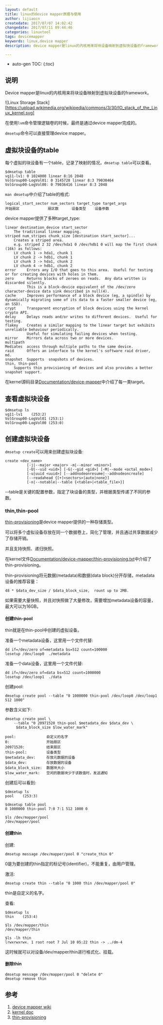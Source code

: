 ```yaml
---
layout: default
title: linux的device mapper原理与使用
author: lijiaocn
createdate: 2017/07/07 14:02:42
changedate: 2017/07/11 09:44:46
categories: linuxtool
tags: devicemapper
keywords: linux,device mapper
description: device mapper是linux的内核用来将块设备映射到虚拟快设备的framework。

---
```


* auto-gen TOC:
{:toc}

## 说明

Device mapper是linux的内核用来将块设备映射到虚拟块设备的framework。

![Linux Storage Stack][https://upload.wikimedia.org/wikipedia/commons/3/30/IO_stack_of_the_Linux_kernel.svg]

在使用`lvm`命令管理逻辑卷的时候，最终是通过device mapper完成的。

`dmsetup`命令可以直接管理device mapper。

## 虚拟块设备的table

每个虚拟的块设备有一个table，记录了映射的情况，`dmsetup table`可以查看。

	$dmsetup table
	vg11-lv1: 0 1024000 linear 8:16 2048
	VolGroup00-LogVol01: 0 3145728 linear 8:3 79038464
	VolGroup00-LogVol00: 0 79036416 linear 8:3 2048

`man dmsetup`中介绍了table的格式:

	logical_start_sector num_sectors target_type target_args
	开始扇区             扇区数      设备类型    设备参数

device mapper提供了多种target_type:

	linear destination_device start_sector
		The traditional linear mapping.
	striped num_stripes chunk_size [destination start_sector]...
		Creates a striped area.
		e.g. striped 2 32 /dev/hda1 0 /dev/hdb1 0 will map the first chunk (16k) as follows:
		LV chunk 1 -> hda1, chunk 1
		LV chunk 2 -> hdb1, chunk 1
		LV chunk 3 -> hda1, chunk 2
		LV chunk 4 -> hdb1, chunk 2
	error     Errors any I/O that goes to this area.  Useful for testing or for creating devices with holes in them.
	zero      Returns blocks of zeroes on reads.  Any data written is discarded silently.  
	          This is a block-device equivalent of the /dev/zero character-device data sink described in null(4).
	cache     Improves performance of a block device (eg, a spindle) by dynamically migrating some of its data to a faster smaller device (eg, an SSD).
	crypt     Transparent encryption of block devices using the kernel crypto API.
	delay     Delays reads and/or writes to different devices.  Useful for testing.
	flakey    Creates a similar mapping to the linear target but exhibits unreliable behaviour periodically.  
	          Useful for simulating failing devices when testing.
	mirror    Mirrors data across two or more devices.
	multipath
	Mediates  access through multiple paths to the same device.
	raid      Offers an interface to the kernel's software raid driver, md.
	snapshot  Supports  snapshots of devices.
	thin, thin-pool
		Supports thin provisioning of devices and also provides a better snapshot support.

在kernel源码目录[Documentation/device-mapper][2]中介绍了每一类target。

## 查看虚拟块设备

	$dmsetup ls
	vg11-lv1	(253:2)
	VolGroup00-LogVol01	(253:1)
	VolGroup00-LogVol00	(253:0)

## 创建虚拟块设备

`dmsetup create`可以用来创建虚拟块设备:

	create <dev_name>
	          [-j|--major <major> -m|--minor <minor>]
	          [-U|--uid <uid>] [-G|--gid <gid>] [-M|--mode <octal_mode>]
	          [-u|uuid <uuid>] [--addnodeonresume|--addnodeoncreate]
	          [--readahead {[+]<sectors>|auto|none}]
	          [-n|--notable|--table {<table>|<table_file>}]

--table是关键的配置参数，指定了块设备的类型，并根据类型传递了不同的参数。

### thin,thin-pool

[thin-provisioning][3]是device mapper提供的一种存储类型。

可以将多个虚拟设备存放在同一个数据卷上，简化了管理，并且通过共享数据减少了存储开销。

并且支持快照、递归快照。

在kernel文件[Documentation/device-mapper/thin-provisioning.txt][3]中介绍了thin-provisioning。

thin-provisioning将元数据(metadata)和数据(data block)分开存储，metadata设备的推荐容量：

	48 * $data_dev_size / $data_block_size,  rount up to 2MB.

如果需要大量快照，并且对快照做了大量修改，需要增加metadata设备的容量，最大可以为16GB。

#### 创建thin-pool

thin就是在thin-pool中创建的虚拟设备。

准备一个metadata设备，这里用一个文件代替:

	dd if=/dev/zero of=metadata bs=512 count=100000
	losetup /dev/loop0  ./metadata

准备一个data设备，这里用一个文件代替:

	dd if=/dev/zero of=data bs=512 count=1000000
	losetup /dev/loop1  ./data

创建pool:

	dmsetup create pool --table "0 1000000 thin-pool /dev/loop0 /dev/loop1 512 1000"

参数含义如下:

	dmsetup create pool \
		--table "0 20971520 thin-pool $metadata_dev $data_dev \
		 $data_block_size $low_water_mark"
	
	pool:              自定义的名字
	0:                 开始扇区
	20971520:          结束扇区
	thin-pool:         设备类型
	$metadata_dev:     存放元数据的设备
	$data_dev:         存放数据的设备
	$data_block_size:  数据块大小
	$low_water_mark:   空闲的数据块少于该数值时，发送通知

创建后可以看到:

	$dmsetup ls
	pool    (253:3)
	
	$dmsetup table pool
	0 1000000 thin-pool 7:0 7:1 512 1000 0

	$ls /dev/mapper/pool
	/dev/mapper/pool

#### 创建thin

创建:

	dmsetup message /dev/mapper/pool 0 "create_thin 0"

0是为要创建的thin指定的标记号(identifier)，不能重复，由用户管理。

激活:

	dmsetup create thin --table "0 1000 thin /dev/mapper/pool 0"

thin是自定义的名字。

查看:

	$dmsetup ls
	thin	(253:4)
	
	$ls /dev/mapper/thin
	/dev/mapper/thin
	
	$ls -lh thin
	lrwxrwxrwx. 1 root root 7 Jul 10 05:22 thin -> ../dm-4

这时候就可以对设备/dev/mapper/thin进行格式化、挂载。

#### 删除thin

	dmsetup message /dev/mapper/pool 0 "delete 0"
	dmsetup remove thin

## 参考

1. [device mapper wiki][1]
2. [kernel doc][2]
3. [thin-provisioning][3]

[1]: https://en.wikipedia.org/wiki/Device_mapper "device mapper wiki" 
[2]: https://www.kernel.org/doc/Documentation/device-mapper/ "kernel doc"
[3]: https://www.kernel.org/doc/Documentation/device-mapper/thin-provisioning.txt "thin-provisioning"
